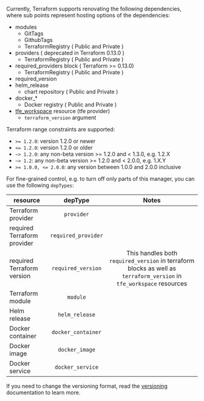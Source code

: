 Currently, Terraform supports renovating the following dependencies, where sub points represent hosting options of the dependencies:

- modules
  - GitTags
  - GithubTags
  - TerraformRegistry ( Public and Private )
- providers ( deprecated in Terraform 0.13.0 )
  - TerraformRegistry ( Public and Private )
- required_providers block ( Terraform >= 0.13.0)
  - TerraformRegistry ( Public and Private )
- required_version
- helm_release
  - chart repository ( Public and Private )
- docker\_\*
  - Docker registry ( Public and Private )
- [tfe_workspace](https://registry.terraform.io/providers/hashicorp/tfe/latest/docs/resources/workspace) resource (tfe provider)
  - `terraform_version` argument

Terraform range constraints are supported:

- `>= 1.2.0`: version 1.2.0 or newer
- `<= 1.2.0`: version 1.2.0 or older
- `~> 1.2.0`: any non-beta version >= 1.2.0 and < 1.3.0, e.g. 1.2.X
- `~> 1.2`: any non-beta version >= 1.2.0 and < 2.0.0, e.g. 1.X.Y
- `>= 1.0.0, <= 2.0.0`: any version between 1.0.0 and 2.0.0 inclusive

For fine-grained control, e.g. to turn off only parts of this manager, you can use the following `depTypes`:

| resource                    |       depType       |                                                        Notes                                                         |
| --------------------------- | :-----------------: | :------------------------------------------------------------------------------------------------------------------: |
| Terraform provider          |     `provider`      |                                                                                                                      |
| required Terraform provider | `required_provider` |                                                                                                                      |
| required Terraform version  | `required_version`  | This handles both `required_version` in terraform blocks as well as `terraform_version` in `tfe_workspace` resources |
| Terraform module            |      `module`       |                                                                                                                      |
| Helm release                |   `helm_release`    |                                                                                                                      |
| Docker container            | `docker_container`  |                                                                                                                      |
| Docker image                |   `docker_image`    |                                                                                                                      |
| Docker service              |  `docker_service`   |                                                                                                                      |

If you need to change the versioning format, read the [versioning](https://docs.renovatebot.com/modules/versioning/) documentation to learn more.
